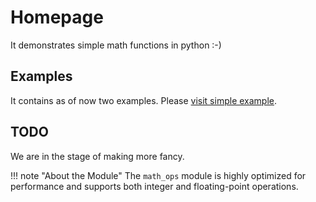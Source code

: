 # Homepage

It demonstrates simple math functions in python :-)

## Examples
It contains as of now two examples. Please [visit simple example](./examples/01_demo.ipynb).

## TODO
We are in the stage of making more fancy. 

!!! note "About the Module"
    The `math_ops` module is highly optimized for performance and supports both integer and floating-point operations.